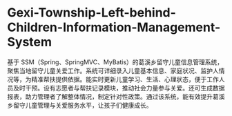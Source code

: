 # Gexi-Township-Left-behind-Children-Information-Management-System
基于 SSM（Spring、SpringMVC、MyBatis）的葛溪乡留守儿童信息管理系统，聚焦当地留守儿童关爱工作。系统可详细录入儿童基本信息、家庭状况、监护人情况等，为精准帮扶提供依据。能实时更新儿童学习、生活、心理状态，便于工作人员及时干预。设有志愿者与帮扶记录模块，推动社会力量参与关爱。还可生成数据报表，助力管理者了解整体情况，制定针对性政策。通过该系统，能有效提升葛溪乡留守儿童管理与关爱服务水平，让孩子们健康成长。 
